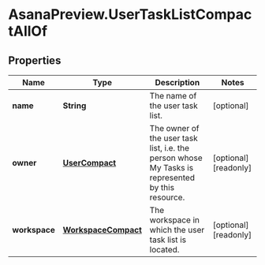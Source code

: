 # AsanaPreview.UserTaskListCompactAllOf

## Properties

Name | Type | Description | Notes
------------ | ------------- | ------------- | -------------
**name** | **String** | The name of the user task list. | [optional] 
**owner** | [**UserCompact**](UserCompact.md) | The owner of the user task list, i.e. the person whose My Tasks is represented by this resource. | [optional] [readonly] 
**workspace** | [**WorkspaceCompact**](WorkspaceCompact.md) | The workspace in which the user task list is located. | [optional] [readonly] 


